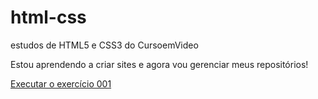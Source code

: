# html-css
 estudos de HTML5 e CSS3 do CursoemVideo

Estou aprendendo a criar sites e agora vou gerenciar meus repositórios! 

<a href="https://lucasdelpache.github.io/html-css/exercicios/ex001/index.html">Executar o exercício 001 </a>